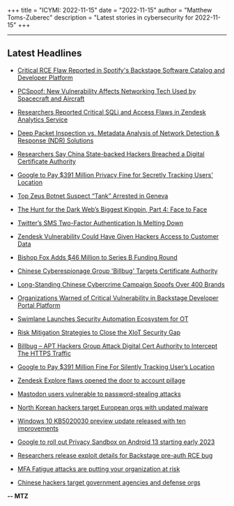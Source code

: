 +++
title = "ICYMI: 2022-11-15"
date = "2022-11-15"
author = "Matthew Toms-Zuberec"
description = "Latest stories in cybersecurity for 2022-11-15"
+++

---------------------------------------------------------------------------
## Latest Headlines
- [Critical RCE Flaw Reported in Spotify's Backstage Software Catalog and Developer Platform](https://thehackernews.com/2022/11/critical-rce-flaw-reported-in-spotifys.html)

- [PCSpoof: New Vulnerability Affects Networking Tech Used by Spacecraft and Aircraft](https://thehackernews.com/2022/11/pcspoof-new-vulnerability-affects.html)

- [Researchers Reported Critical SQLi and Access Flaws in Zendesk Analytics Service](https://thehackernews.com/2022/11/researchers-reported-critical-sqli-and.html)

- [Deep Packet Inspection vs. Metadata Analysis of Network Detection & Response (NDR) Solutions](https://thehackernews.com/2022/11/deep-packet-inspection-vs-metadata.html)

- [Researchers Say China State-backed Hackers Breached a Digital Certificate Authority](https://thehackernews.com/2022/11/researchers-say-china-state-backed.html)

- [Google to Pay $391 Million Privacy Fine for Secretly Tracking Users' Location](https://thehackernews.com/2022/11/google-to-pays-391-million-privacy-fine.html)

- [Top Zeus Botnet Suspect “Tank” Arrested in Geneva](https://krebsonsecurity.com/2022/11/top-zeus-botnet-suspect-tank-arrested-in-geneva/)

- [The Hunt for the Dark Web’s Biggest Kingpin, Part 4: Face to Face](https://www.wired.com/story/alphabay-series-part-4-face-to-face/)

- [Twitter’s SMS Two-Factor Authentication Is Melting Down](https://www.wired.com/story/twitter-two-factor-sms-problems/)

- [Zendesk Vulnerability Could Have Given Hackers Access to Customer Data](https://www.securityweek.com/zendesk-vulnerability-could-have-given-hackers-access-customer-data)

- [Bishop Fox Adds $46 Million to Series B Funding Round](https://www.securityweek.com/bishop-fox-adds-46-million-series-b-funding-round)

- [Chinese Cyberespionage Group 'Billbug' Targets Certificate Authority](https://www.securityweek.com/chinese-cyberespionage-group-billbug-targets-certificate-authority)

- [Long-Standing Chinese Cybercrime Campaign Spoofs Over 400 Brands](https://www.securityweek.com/long-standing-chinese-cybercrime-campaign-spoofs-over-400-brands)

- [Organizations Warned of Critical Vulnerability in Backstage Developer Portal Platform](https://www.securityweek.com/organizations-warned-critical-vulnerability-backstage-developer-portal-platform)

- [Swimlane Launches Security Automation Ecosystem for OT](https://www.securityweek.com/swimlane-launches-security-automation-ecosystem-ot)

- [Risk Mitigation Strategies to Close the XIoT Security Gap](https://www.securityweek.com/risk-mitigation-strategies-close-xiot-security-gap)

- [Billbug –  APT Hackers Group Attack Digital Cert Authority to Intercept The HTTPS Traffic](https://cybersecuritynews.com/billbug-apt-malware/)

- [Google to Pay $391 Million Fine For Silently Tracking User’s Location](https://cybersecuritynews.com/google-to-pay-391-million-fine-for-silently-tracking-users-location/)

- [Zendesk Explore flaws opened the door to account pillage](https://portswigger.net/daily-swig/zendesk-explore-flaws-opened-the-door-to-account-pillage)

- [Mastodon users vulnerable to password-stealing attacks](https://portswigger.net/daily-swig/mastodon-users-vulnerable-to-password-stealing-attacks)

- [North Korean hackers target European orgs with updated malware](https://www.bleepingcomputer.com/news/security/north-korean-hackers-target-european-orgs-with-updated-malware/)

- [Windows 10 KB5020030 preview update released with ten improvements](https://www.bleepingcomputer.com/news/microsoft/windows-10-kb5020030-preview-update-released-with-ten-improvements/)

- [Google to roll out Privacy Sandbox on Android 13 starting early 2023](https://www.bleepingcomputer.com/news/security/google-to-roll-out-privacy-sandbox-on-android-13-starting-early-2023/)

- [Researchers release exploit details for Backstage pre-auth RCE bug](https://www.bleepingcomputer.com/news/security/researchers-release-exploit-details-for-backstage-pre-auth-rce-bug/)

- [MFA Fatigue attacks are putting your organization at risk](https://www.bleepingcomputer.com/news/security/mfa-fatigue-attacks-are-putting-your-organization-at-risk/)

- [Chinese hackers target government agencies and defense orgs](https://www.bleepingcomputer.com/news/security/chinese-hackers-target-government-agencies-and-defense-orgs/)

**-- MTZ**